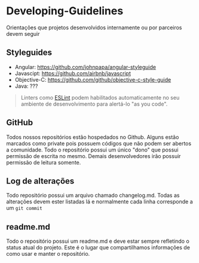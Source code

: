 # Developing-Guidelines
Orientações que projetos desenvolvidos internamente ou por parceiros devem seguir

## Styleguides
- Angular: https://github.com/johnpapa/angular-styleguide
- Javascipt: https://github.com/airbnb/javascript
- Objective-C: https://github.com/github/objective-c-style-guide
- Java: ???
> Linters como [ESLint](http://eslint.org/) podem habilitados automaticamente
> no seu ambiente de desenvolvimento para alertá-lo "as you code".

## GitHub
Todos nossos repositórios estão hospedados no Github.
Alguns estão marcados como private pois possuem códigos que não podem ser abertos a comunidade.
Todo o repositório possui um único "dono" que possui permissão de escrita no mesmo. Demais desenvolvedores irão possuir permissão de leitura somente.

## Log de alterações
Todo repositório possui um arquivo chamado changelog.md.
Todas as alterações devem ester listadas lá e normalmente cada linha corresponde a um `git commit`

## readme.md
Todo o repositório possui um readme.md e deve estar sempre refletindo o status atual do projeto.
Este é o lugar que compartilhamos informações de como usar e manter o repositório.



